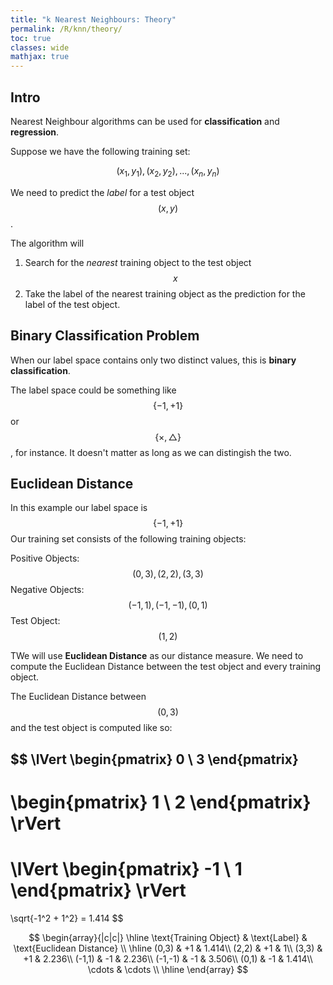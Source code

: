 ```yaml
---
title: "k Nearest Neighbours: Theory"
permalink: /R/knn/theory/
toc: true
classes: wide
mathjax: true
---
```


## Intro

Nearest Neighbour algorithms can be used for __classification__ and __regression__.

Suppose we have the following training set:

$$(x_1,y_1),(x_2,y_2),...,(x_n,y_n)$$

We need to predict the _label_ for a test object $$(x,y)$$.

The algorithm will
1. Search for the _nearest_ training object to the test object $$x$$
2. Take the label of the nearest training object as the prediction for the label of the test object.



## Binary Classification Problem

When our label space contains only two distinct values, this is __binary classification__.

The label space could be something like $$\{-1,+1\}$$ or $$\{\times,\bigtriangleup\}$$, for instance. It doesn't matter as long as we can distingish the two.

## Euclidean Distance

In this example our label space is $$\{-1,+1\}$$
Our training set consists of the following training objects:

Positive Objects:
	$$(0,3), (2,2), (3,3)$$
Negative Objects:
	$$(-1,1), (-1,-1), (0,1)$$
Test Object: 
	$$(1,2)$$


TWe will use __Euclidean Distance__ as our distance measure. We need to
compute the Euclidean Distance between the test object and every training object.

The Euclidean Distance between $$(0,3)$$ and the test object is computed like so:

$$
\lVert 
\begin{pmatrix} 0 \\ 3 \end{pmatrix} 
- 
\begin{pmatrix} 1 \\ 2 \end{pmatrix} 
\rVert 
=
\lVert \begin{pmatrix} -1 \\ 1 \end{pmatrix} \rVert
=
\sqrt{-1^2 + 1^2} = 1.414
$$



$$
\begin{array}{|c|c|}
\hline
\text{Training Object} & \text{Label} & \text{Euclidean Distance} \\ 
\hline
(0,3) 	& +1 & 1.414\\
(2,2) 	& +1 & 1\\
(3,3) 	& +1 & 2.236\\
(-1,1) 	& -1 & 2.236\\
(-1,-1)	& -1 & 3.506\\
(0,1)	& -1 & 1.414\\
\cdots & \cdots \\
\hline
\end{array}
$$



